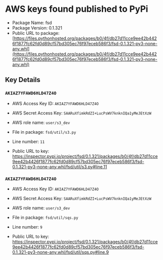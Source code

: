 # AWS keys found published to PyPi

* Package Name: fsd
* Package Version: 0.1.321
* Public URL to package: [https://files.pythonhosted.org/packages/b0/4f/db27d11cce9ee42b4426f1877fc62fd0d89cf57bd305ec76f97eceb586f3/fsd-0.1.321-py3-none-any.whl](https://files.pythonhosted.org/packages/b0/4f/db27d11cce9ee42b4426f1877fc62fd0d89cf57bd305ec76f97eceb586f3/fsd-0.1.321-py3-none-any.whl)

## Key Details

### `AKIAZ7YFAWD6HLD47Z4O`

* AWS Access Key ID: `AKIAZ7YFAWD6HLD47Z4O`
* AWS Secret Access Key: `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` 
* AWS role name: `user/s3_dev`
* File in package: `fsd/util/s3.py`
* Line number: `11`

* Public URL to key: https://inspector.pypi.io/project/fsd/0.1.321/packages/b0/4f/db27d11cce9ee42b4426f1877fc62fd0d89cf57bd305ec76f97eceb586f3/fsd-0.1.321-py3-none-any.whl/fsd/util/s3.py#line.11



### `AKIAZ7YFAWD6HLD47Z4O`

* AWS Access Key ID: `AKIAZ7YFAWD6HLD47Z4O`
* AWS Secret Access Key: `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` 
* AWS role name: `user/s3_dev`
* File in package: `fsd/util/sqs.py`
* Line number: `9`

* Public URL to key: https://inspector.pypi.io/project/fsd/0.1.321/packages/b0/4f/db27d11cce9ee42b4426f1877fc62fd0d89cf57bd305ec76f97eceb586f3/fsd-0.1.321-py3-none-any.whl/fsd/util/sqs.py#line.9


